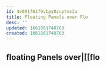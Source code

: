 ```yaml
---
id: 4v091f61f9vbpy0zuytvs2w
title: Floating Panels over Flo
desc: ''
updated: 1661861748763
created: 1661861748763
---
```

## floating Panels over|\[\[flo

